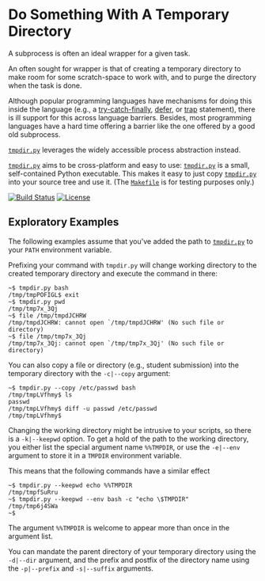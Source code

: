 # Do Something With A Temporary Directory

A subprocess is often an ideal wrapper for a given task.

An often sought for wrapper is that of creating a temporary directory to make
room for some scratch-space to work with, and to purge the directory when the
task is done.

Although popular programming languages have mechanisms for doing this inside
the language (e.g., a
[try-catch-finally](https://en.wikipedia.org/w/index.php?title=Exception_handling_syntax&oldid=736583603),
[defer](https://web.archive.org/web/20160419202839/http://blog.golang.org/defer-panic-and-recover),
or
[trap](http://pubs.opengroup.org/onlinepubs/9699919799/utilities/V3_chap02.html#trap)
statement), there is ill support for this across language barriers. Besides,
most programming languages have a hard time offering a barrier like the one
offered by a good old subprocess.

[`tmpdir.py`](tmpdir.py) leverages the widely accessible process abstraction
instead.

[`tmpdir.py`](tmpdir.py) aims to be cross-platform and easy to use:
[`tmpdir.py`](tmpdir.py) is a small, self-contained Python executable. This
makes it easy to just copy [`tmpdir.py`](tmpdir.py) into your source tree and
use it. (The [`Makefile`](Makefile) is for testing purposes only.)

[![Build Status](https://travis-ci.org/oleks/tmpdir.py.svg?branch=master)](https://travis-ci.org/oleks/tmpdir.py)
[![License](https://img.shields.io/badge/license-MIT-blue.svg)](https://github.com/oleks/tmpdir.py/blob/master/tmpdir.py)

## Exploratory Examples

The following examples assume that you've added the path to
[`tmpdir.py`](tmpdir.py) to your `PATH` environment variable.

Prefixing your command with `tmpdir.py` will change working directory to the
created temporary directory and execute the command in there:

```
~$ tmpdir.py bash
/tmp/tmpPOFIGL$ exit
~$ tmpdir.py pwd
/tmp/tmp7x_3Qj
~$ file /tmp/tmpdJCHRW
/tmp/tmpdJCHRW: cannot open `/tmp/tmpdJCHRW' (No such file or directory)
~$ file /tmp/tmp7x_3Qj
/tmp/tmp7x_3Qj: cannot open `/tmp/tmp7x_3Qj' (No such file or directory)
```

You can also copy a file or directory (e.g., student submission) into the temporary
directory with the `-c|--copy` argument:

```
~$ tmpdir.py --copy /etc/passwd bash
/tmp/tmpLVfhmy$ ls
passwd
/tmp/tmpLVfhmy$ diff -u passwd /etc/passwd
/tmp/tmpLVfhmy$
```

Changing the working directory might be intrusive to your scripts, so there is
a `-k|--keepwd` option. To get a hold of the path to the working directory, you
either list the special argument name `%%TMPDIR`, or use the `-e|--env`
argument to store it in a `TMPDIR` environment variable.

This means that the following commands have a similar effect

```
~$ tmpdir.py --keepwd echo %%TMPDIR
/tmp/tmpfSuRru
~$ tmpdir.py --keepwd --env bash -c "echo \$TMPDIR"
/tmp/tmp6j4SWa
~$
```

The argument `%%TMPDIR` is welcome to appear more than once in the argument
list.

You can mandate the parent directory of your temporary directory using the
`-d|--dir` argument, and the prefix and postfix of the directory name using the
`-p|--prefix` and `-s|--suffix` arguments.
